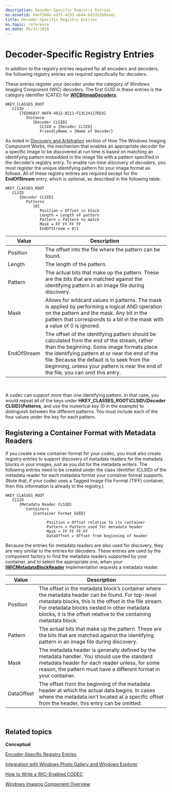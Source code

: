 ```yaml
---
description: Decoder-Specific Registry Entries
ms.assetid: 64ef260a-ed7f-4253-a644-bd3352b0ee41
title: Decoder-Specific Registry Entries
ms.topic: reference
ms.date: 05/31/2018
---
```


# Decoder-Specific Registry Entries


In addition to the registry entries required for all encoders and decoders, the following registry entries are required specifically for decoders.

These entries register your decoder under the category of Windows Imaging Component (WIC) decoders. The first GUID in these entries is the category identifier (CATID) for [**WICBitmapDecoders**](/windows/desktop/api/Wincodec/nn-wincodec-iwicbitmapdecoder).

```
HKEY_CLASSES_ROOT
   CLSID
      {7ED96837-96F0-4812-B211-F13C24117ED3}
         Instance
            {Decoder CLSID}
               CLSID = {Decoder CLSID}
               FriendlyName = {Name of Decoder}
```

As noted in [Discovery and Arbitration](-wic-howwicworks.md) section of How The Windows Imaging Component Works, the mechanism that enables an appropriate decoder for a specific image to be discovered at run time is based on matching an identifying pattern embedded in the image file with a pattern specified in the decoder’s registry entry. To enable run-time discovery of decoders, you must register the unique identifying pattern for your image format as follows. All of these registry entries are required except for the **EndOfStream** entry, which is optional, as described in the following table.

```
HKEY_CLASSES_ROOT
   CLSID
      {Decoder CLSID}
         Patterns
            {0}
               Position = Offset in block
               Length = Length of pattern
               Pattern = Pattern to match
               Mask = FF FF FF FF
               EndOfStream = 0|1
```



| Value       | Description                                                                                                                                                                                                                                                                                                                     |
|-------------|---------------------------------------------------------------------------------------------------------------------------------------------------------------------------------------------------------------------------------------------------------------------------------------------------------------------------------|
| Position    | The offset into the file where the pattern can be found.                                                                                                                                                                                                                                                                        |
| Length      | The length of the pattern.                                                                                                                                                                                                                                                                                                      |
| Pattern     | The actual bits that make up the pattern. These are the bits that are matched against the identifying pattern in an image file during discovery.                                                                                                                                                                                |
| Mask        | Allows for wildcard values in patterns. The mask is applied by performing a logical AND operation on the pattern and the mask. Any bit in the pattern that corresponds to a bit in the mask with a value of 0 is ignored.                                                                                                       |
| EndOfStream | The offset of the identifying pattern should be calculated from the end of the stream, rather than the beginning. Some image formats place the identifying pattern at or near the end of the file. Because the default is to seek from the beginning, unless your pattern is near the end of the file, you can omit this entry. |



 

A codec can support more than one identifying pattern. In that case, you would repeat all of the keys under **HKEY\_CLASSES\_ROOT\\CLSID\\{Decoder CLSID}\\Patterns**, and use the numerical key (0 in the example) to distinguish between the different patterns. You must include each of the four values under the key for each pattern.

## Registering a Container Format with Metadata Readers

If you create a new container format for your codec, you must also create registry entries to support discovery of metadata readers for the metadata blocks in your images, just as you did for the metadata writers. The following entries need to be created under the class identifier (CLSID) of the metadata reader for each metadata format your container format supports. (Note that, if your codec uses a Tagged Image File Format (TIFF) container, then this information is already in the registry.)

```
HKEY_CLASSES_ROOT
   CLSID
      {Metadata Reader CLSID}
         Containers
            {Container Format GUID}
               
                  Position = Offset relative to its container
                  Pattern = Pattern used for metadata header
                  Mask = FF FF FF FF
                  DataOffset = Offset from beginning of header
```

Because the entries for metadata readers are also used for discovery, they are very similar to the entries for decoders. These entries are used by the component factory to find the metadata readers supported by your container, and to select the appropriate one, when your [**IWICMetadataBlockReader**](/windows/desktop/api/Wincodecsdk/nn-wincodecsdk-iwicmetadatablockreader) implementation requests a metadata reader.



| Value      | Description                                                                                                                                                                                                                                                                 |
|------------|-----------------------------------------------------------------------------------------------------------------------------------------------------------------------------------------------------------------------------------------------------------------------------|
| Position   | The offset in the metadata block’s container where the metadata header can be found. For top-level metadata blocks, this is the offset in the file stream. For metadata blocks nested in other metadata blocks, it is the offset relative to the containing metadata block. |
| Pattern    | The actual bits that make up the pattern. These are the bits that are matched against the identifying pattern in an image file during discovery.                                                                                                                            |
| Mask       | The metadata header is generally defined by the metadata handler. You should use the standard metadata header for each reader unless, for some reason, the pattern must have a different format in your container.                                                          |
| DataOffset | The offset from the beginning of the metadata header at which the actual data begins. In cases where the metadata isn’t located at a specific offset from the header, this entry can be omitted.                                                                            |



 

## Related topics

<dl> <dt>

**Conceptual**
</dt> <dt>

[Encoder-Specific Registry Entries](-wic-encoderregentries.md)
</dt> <dt>

[Integration with Windows Photo Gallery and Windows Explorer](-wic-integrationregentries.md)
</dt> <dt>

[How to Write a WIC-Enabled CODEC](-wic-howtowriteacodec.md)
</dt> <dt>

[Windows Imaging Component Overview](-wic-about-windows-imaging-codec.md)
</dt> </dl>

 

 



